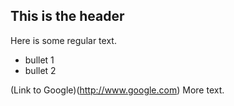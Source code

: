 ## This is the header

Here is some regular text.

* bullet 1
* bullet 2

(Link to Google)(http://www.google.com)
More text.